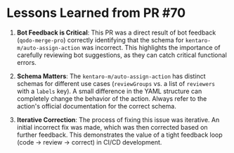 # Lessons Learned from PR #70

1.  **Bot Feedback is Critical**: This PR was a direct result of bot feedback (`qodo-merge-pro`) correctly identifying that the schema for `kentaro-m/auto-assign-action` was incorrect. This highlights the importance of carefully reviewing bot suggestions, as they can catch critical functional errors.

2.  **Schema Matters**: The `kentaro-m/auto-assign-action` has distinct schemas for different use cases (`reviewGroups` vs. a list of `reviewers` with a `labels` key). A small difference in the YAML structure can completely change the behavior of the action. Always refer to the action's official documentation for the correct schema.

3.  **Iterative Correction**: The process of fixing this issue was iterative. An initial incorrect fix was made, which was then corrected based on further feedback. This demonstrates the value of a tight feedback loop (code -> review -> correct) in CI/CD development.
